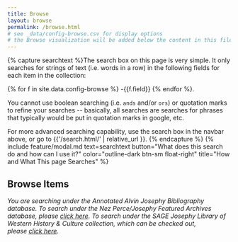 ```yaml
---
title: Browse
layout: browse
permalink: /browse.html
# see _data/config-browse.csv for display options
# the Browse visualization will be added below the content in this file
---
```


{% capture searchtext %}The search box on this page is very simple. It only searches for strings of text (i.e. words in a row) in the following fields for each item in the collection: 

{% for f in site.data.config-browse %}
-{{f.field}}
{% endfor %}. 

You cannot use boolean searching (i.e. `ands` and/or `ors`) or quotation marks to refine your searches -- basically, all searches are searches for phrases that typically would be put in quotation marks in google, etc.

For more advanced searching capability, use the search box in the navbar above, or go to {{'/search.html/' | relative_url }}.
{% endcapture %}
{% include feature/modal.md text=searchtext button="What does this search do and how can I use it?" color="outline-dark btn-sm float-right" title="How and What This page Searches" %}

## Browse Items

*You are searching under the Annotated Alvin Josephy Bibliography database. To search under the Nez Perce/Josephy Featured Archives database, please [click here](https://library.josephy.org/archives/browse.html). To search under the SAGE Josephy Library of Western History & Culture collection, which can be checked out, please [click here](https://catalog.sage.eou.edu/eg/opac/results?query=*&qtype=keyword&fg%3Amat_format=&locg=175&detail_record_view=1&_adv=1&sort=).*